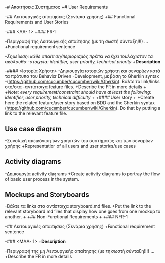-# Απαιτήσεις Συστήματος
 +# User Requirements
  
 -## Λειτουργικές απαιτήσεις (Σενάρια χρήσης)
 +## Functional Requirements and User Stories
  
 -### <ΛΑ- 1>
 +### FR-1
  
 -Περιγραφή της Λειτουργικής απαίτησης (με τη σωστή σύνταξη!!!) ...
 +Functional requirement sentence
  
 -_Σημείωση: κάθε απαίτηση/περιορισμός πρέπει να έχει τουλάχιστον τα ακόλουθα
 -στοιχεία: identifier, user priority, technical priority_
 +**Description**
  
 -#### <Ιστορία Χρήστη>
 -Δημιουργία ιστοριών χρήστη και σεναρίων κατά τα πρότυπα του Behavior Driven
 -Development, με βάση το Gherkin syntax
 -(https://github.com/cucumber/cucumber/wiki/Gherkin). Βάλτε το link/links στο/στα
 -αντίστοιχα feature files.
 +Describe the FR in more details
 +
 +_Note: every requirement/constraint should have at least the following: identifier, user priority, technical difficulty_
 +
 +#### User story
 +
 +Create here the related feature/user story based on BDD and the Gherkin syntax (https://github.com/cucumber/cucumber/wiki/Gherkin). Do that by putting a link to the relevant feature file.
  
  ## Use case diagram
  
 -Συνολική απεικόνιση των χρηστών του συστήματος και των σεναρίων χρήσης
 +Representation of all users and user stories/use cases
  
  ## Activity diagrams
  
 -Δημιουργία activity diagrams
 +Create activity diagrams to portray the flow of basic user process in the system.
  
  ## Mockups and Storyboards
  
 -Βάλτε τα links στα αντίστοιχα storyboard.md files.
 +Put the link to the relevant storyboard.md files that display how one goes from one mockup to another.
 +
 +## Non-Functional Requirements
 +
 +### NFR-1
  
 -## Λειτουργικές απαιτήσεις (Σενάρια χρήσης)
 +Functional requirement sentence
  
 -### <ΜΛΑ- 1>
 +**Description**
  
 -Περιγραφή της μη Λειτουργικής απαίτησης (με τη σωστή σύνταξη!!!) ...
 +Describe the FR in more details
